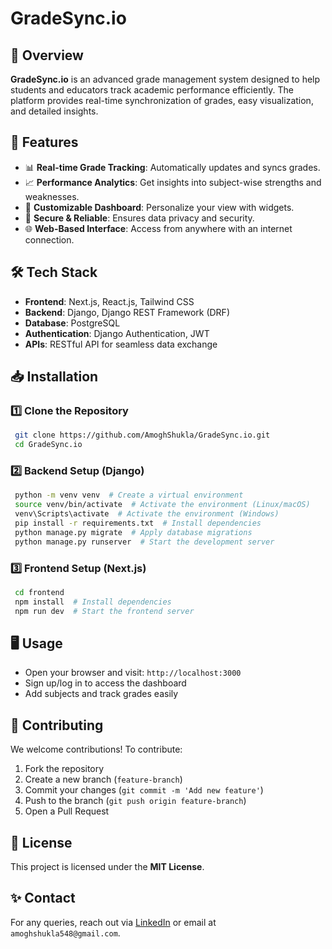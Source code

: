 # GradeSync.io

## 📌 Overview
**GradeSync.io** is an advanced grade management system designed to help students and educators track academic performance efficiently. The platform provides real-time synchronization of grades, easy visualization, and detailed insights.

## 🚀 Features
- 📊 **Real-time Grade Tracking**: Automatically updates and syncs grades.
- 📈 **Performance Analytics**: Get insights into subject-wise strengths and weaknesses.
- 🎯 **Customizable Dashboard**: Personalize your view with widgets.
- 🔐 **Secure & Reliable**: Ensures data privacy and security.
- 🌐 **Web-Based Interface**: Access from anywhere with an internet connection.

## 🛠️ Tech Stack
- **Frontend**: Next.js, React.js, Tailwind CSS
- **Backend**: Django, Django REST Framework (DRF)
- **Database**: PostgreSQL
- **Authentication**: Django Authentication, JWT
- **APIs**: RESTful API for seamless data exchange


## 📥 Installation

### 1️⃣ Clone the Repository
```sh
 git clone https://github.com/AmoghShukla/GradeSync.io.git
 cd GradeSync.io
```

### 2️⃣ Backend Setup (Django)
```sh
 python -m venv venv  # Create a virtual environment
 source venv/bin/activate  # Activate the environment (Linux/macOS)
 venv\Scripts\activate  # Activate the environment (Windows)
 pip install -r requirements.txt  # Install dependencies
 python manage.py migrate  # Apply database migrations
 python manage.py runserver  # Start the development server
```

### 3️⃣ Frontend Setup (Next.js)
```sh
 cd frontend
 npm install  # Install dependencies
 npm run dev  # Start the frontend server
```

## 🖥️ Usage
- Open your browser and visit: `http://localhost:3000`
- Sign up/log in to access the dashboard
- Add subjects and track grades easily

## 🤝 Contributing
We welcome contributions! To contribute:
1. Fork the repository
2. Create a new branch (`feature-branch`)
3. Commit your changes (`git commit -m 'Add new feature'`)
4. Push to the branch (`git push origin feature-branch`)
5. Open a Pull Request

## 📜 License
This project is licensed under the **MIT License**.

## ✨ Contact
For any queries, reach out via [LinkedIn](https://linkedin.com/in/amoghshukla) or email at `amoghshukla548@gmail.com`.
